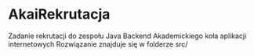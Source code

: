 # AkaiRekrutacja
Zadanie rekrutacji do zespołu Java Backend Akademickiego koła aplikacji internetowych
Rozwiązanie znajduje się w folderze src/
